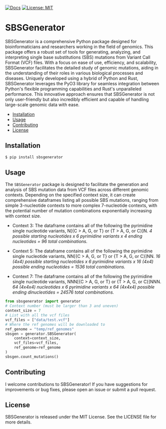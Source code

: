 [![Docs](https://img.shields.io/badge/docs-latest-blue.svg)](https://osf.io/t6j7u/wiki/home/) 
[![License: MIT](https://img.shields.io/badge/License-MIT-yellow.svg)](https://opensource.org/licenses/MIT)

# SBSGenerator

SBSGenerator is a comprehensive Python package designed for bioinformaticians and researchers working in the field of genomics. This package offers a robust set of tools for generating, analyzing, and interpreting single base substitutions (SBS) mutations from Variant Call Format (VCF) files. With a focus on ease of use, efficiency, and scalability, SBSGenerator facilitates the detailed study of genomic mutations, aiding in the understanding of their roles in various biological processes and diseases. Uniquely developed using a hybrid of Python and Rust, SBSGenerator leverages the PyO3 library for seamless integration between Python's flexible programming capabilities and Rust's unparalleled performance. This innovative approach ensures that SBSGenerator is not only user-friendly but also incredibly efficient and capable of handling large-scale genomic data with ease.

- [Installation](#installation)
- [Usage](#usage)
- [Contributing](#contributing)
- [License](#license)

## Installation

```bash
$ pip install sbsgenerator
```

## Usage

The `SBSGenerator` package is designed to facilitate the generation and analysis of SBS mutation data from VCF files across different genomic contexts. Depending on the specified context size, it can create comprehensive dataframes listing all possible SBS mutations, ranging from simple 3-nucleotide contexts to more complex 7-nucleotide contexts, with the potential number of mutation combinations exponentially increasing with context size.

- Context 3: The dataframe contains all of the following the pyrimidine single nucleotide variants, N[{C > A, G, or T} or {T > A, G, or C}]N. *4 possible starting nucleotides x 6 pyrimidine variants x 4 ending nucleotides = 96 total combinations.*

- Context 5: The dataframe contains all of the following the pyrimidine single nucleotide variants, NN[{C > A, G, or T} or {T > A, G, or C}]NN.
*16 (4x4) possible starting nucleotides x 6 pyrimidine variants x 16 (4x4) possible ending nucleotides = 1536 total combinations.*

- Context 7: The dataframe contains all of the following the pyrimidine single nucleotide variants, NNN[{C > A, G, or T} or {T > A, G, or C}]NNN.
*64 (4x4x4) nucleotides x 6 pyrimidine variants x 64 (4x4x4) possible ending dinucleotides = 24576 total combinations.*


```python
from sbsgenerator import generator
# Context number (must be larger than 3 and uneven)
context_size = 7
# List with all the vcf files
vcf_files = ["data/test.vcf"]
# Where the ref genomes will be downloaded to
ref_genome = "temp/ref_genomes"
sbsgen = generator.SBSGenerator(
    context=context_size,
    vcf_files=vcf_files,
    ref_genome=ref_genome
)
sbsgen.count_mutations()
```

## Contributing

I welcome contributions to SBSGenerator! If you have suggestions for improvements or bug fixes, please open an issue or submit a pull request.

## License

SBSGenerator is released under the MIT License. See the LICENSE file for more details.
